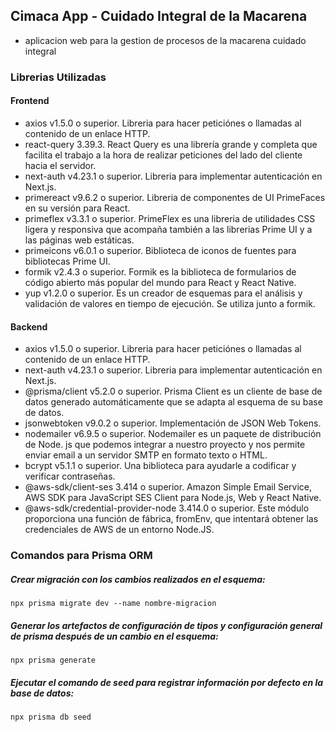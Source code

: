 ## Cimaca App - Cuidado Integral de la Macarena

-   aplicacion web para la gestion de procesos de la macarena cuidado integral

### Librerias Utilizadas

#### Frontend

-   axios v1.5.0 o superior. Libreria para hacer peticiónes o llamadas al contenido de un enlace HTTP.
-   react-query 3.39.3. React Query es una librería grande y completa que facilita el trabajo a la hora de realizar peticiones del lado del cliente hacia el servidor.
-   next-auth v4.23.1 o superior. Libreria para implementar autenticación en Next.js.
-   primereact v9.6.2 o superior. Libreria de componentes de UI PrimeFaces en su versión para React.
-   primeflex v3.3.1 o superior. PrimeFlex es una libreria de utilidades CSS ligera y responsiva que acompaña también a las librerias Prime UI y a las páginas web estáticas.
-   primeicons v6.0.1 o superior. Biblioteca de iconos de fuentes para bibliotecas Prime UI.
-   formik v2.4.3 o superior. Formik es la biblioteca de formularios de código abierto más popular del mundo para React y React Native.
-   yup v1.2.0 o superior. Es un creador de esquemas para el análisis y validación de valores en tiempo de ejecución. Se utiliza junto a formik.

#### Backend

-   axios v1.5.0 o superior. Libreria para hacer peticiónes o llamadas al contenido de un enlace HTTP.
-   next-auth v4.23.1 o superior. Libreria para implementar autenticación en Next.js.
-   @prisma/client v5.2.0 o superior. Prisma Client es un cliente de base de datos generado automáticamente que se adapta al esquema de su base de datos.
-   jsonwebtoken v9.0.2 o superior. Implementación de JSON Web Tokens.
-   nodemailer v6.9.5 o superior. Nodemailer es un paquete de distribución de Node. js que podemos integrar a nuestro proyecto y nos permite enviar email a un servidor SMTP en formato texto o HTML.
-   bcrypt v5.1.1 o superior. Una biblioteca para ayudarle a codificar y verificar contraseñas.
-   @aws-sdk/client-ses 3.414 o superior. Amazon Simple Email Service, AWS SDK para JavaScript SES Client para Node.js, Web y React Native.
-   @aws-sdk/credential-provider-node 3.414.0 o superior. Este módulo proporciona una función de fábrica, fromEnv, que intentará obtener las credenciales de AWS de un entorno Node.JS.

### Comandos para Prisma ORM

##### Crear migración con los cambios realizados en el esquema:

```
npx prisma migrate dev --name nombre-migracion
```

##### Generar los artefactos de configuración de tipos y configuración general de prisma después de un cambio en el esquema:

```
npx prisma generate
```

##### Ejecutar el comando de seed para registrar información por defecto en la base de datos:

```
npx prisma db seed
```
